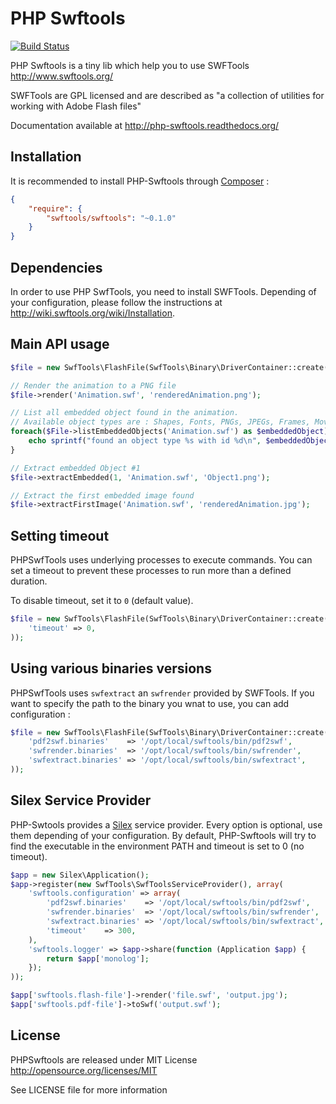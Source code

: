 # PHP Swftools

[![Build Status](https://travis-ci.org/alchemy-fr/PHPSwftools.svg?branch=master)](https://travis-ci.org/alchemy-fr/PHPSwftools)

PHP Swftools is a tiny lib which help you to use SWFTools http://www.swftools.org/

SWFTools are GPL licensed and are described as "a collection of utilities for
working with Adobe Flash files"

Documentation available at http://php-swftools.readthedocs.org/

## Installation

It is recommended to install PHP-Swftools through
[Composer](http://getcomposer.org) :

```json
{
    "require": {
        "swftools/swftools": "~0.1.0"
    }
}
```

## Dependencies

In order to use PHP SwfTools, you need to install SWFTools. Depending of your
configuration, please follow the instructions at
http://wiki.swftools.org/wiki/Installation.

## Main API usage

```php
$file = new SwfTools\FlashFile(SwfTools\Binary\DriverContainer::create());

// Render the animation to a PNG file
$file->render('Animation.swf', 'renderedAnimation.png');

// List all embedded object found in the animation.
// Available object types are : Shapes, Fonts, PNGs, JPEGs, Frames, MovieClip
foreach($File->listEmbeddedObjects('Animation.swf') as $embeddedObject) {
    echo sprintf("found an object type %s with id %d\n", $embeddedObject->getType(), $embeddedObject->getId());
}

// Extract embedded Object #1
$file->extractEmbedded(1, 'Animation.swf', 'Object1.png');

// Extract the first embedded image found
$file->extractFirstImage('Animation.swf', 'renderedAnimation.jpg');
```

## Setting timeout

PHPSwfTools uses underlying processes to execute commands. You can set a timeout
to prevent these processes to run more than a defined duration.

To disable timeout, set it to `0` (default value).

```php
$file = new SwfTools\FlashFile(SwfTools\Binary\DriverContainer::create(
    'timeout' => 0,
));
```

## Using various binaries versions

PHPSwfTools uses ``swfextract`` an ``swfrender`` provided by SWFTools. If you
want to specify the path to the binary you wnat to use, you can add
configuration :

```php
$file = new SwfTools\FlashFile(SwfTools\Binary\DriverContainer::create(
    'pdf2swf.binaries'    => '/opt/local/swftools/bin/pdf2swf',
    'swfrender.binaries'  => '/opt/local/swftools/bin/swfrender',
    'swfextract.binaries' => '/opt/local/swftools/bin/swfextract',
));
```

## Silex Service Provider

PHP-Swtools provides a [Silex](http://silex.sensiolabs.org) service provider.
Every option is optional, use them depending of your configuration. By default,
PHP-Swftools will try to find the executable in the environment PATH and timeout
is set to 0 (no timeout).

```php
$app = new Silex\Application();
$app->register(new SwfTools\SwfToolsServiceProvider(), array(
    'swftools.configuration' => array(
        'pdf2swf.binaries'    => '/opt/local/swftools/bin/pdf2swf',
        'swfrender.binaries'  => '/opt/local/swftools/bin/swfrender',
        'swfextract.binaries' => '/opt/local/swftools/bin/swfextract',
        'timeout'    => 300,
    ),
    'swftools.logger' => $app->share(function (Application $app) {
        return $app['monolog'];
    });
));

$app['swftools.flash-file']->render('file.swf', 'output.jpg');
$app['swftools.pdf-file']->toSwf('output.swf');
```

## License

PHPSwftools are released under MIT License http://opensource.org/licenses/MIT

See LICENSE file for more information
